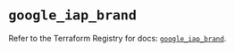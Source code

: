# `google_iap_brand`

Refer to the Terraform Registry for docs: [`google_iap_brand`](https://registry.terraform.io/providers/hashicorp/google-beta/6.35.0/docs/resources/google_iap_brand).
